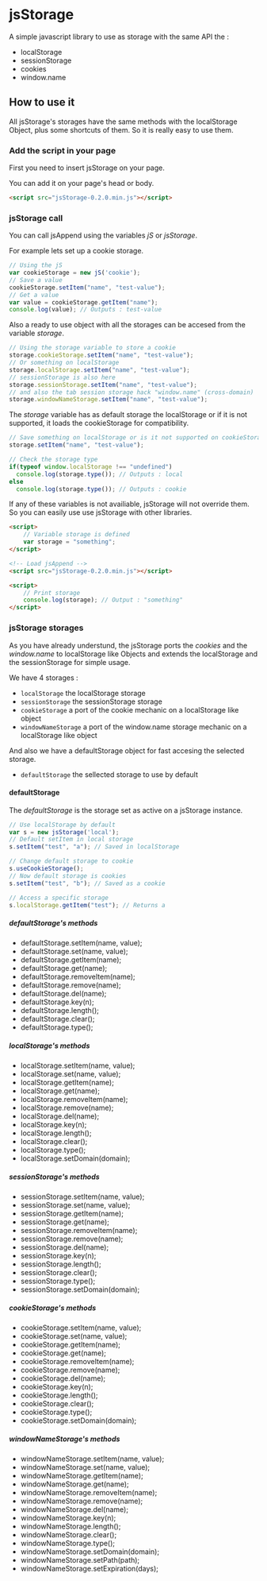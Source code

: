 # jsStorage
A simple javascript library to use as storage with the same API the :
 * localStorage
 * sessionStorage
 * cookies
 * window.name

## How to use it

All jsStorage's storages have the same methods with the localStorage Object, plus some shortcuts of them.
So it is really easy to use them.


### Add the script in your page

First you need to insert jsStorage on your page.

You can add it on your page's head or body.

```html
<script src="jsStorage-0.2.0.min.js"></script>
```


### jsStorage call

You can call jsAppend using the variables *jS* or *jsStorage*.

For example lets set up a cookie storage.

```javascript
// Using the jS
var cookieStorage = new jS('cookie');
// Save a value
cookieStorage.setItem("name", "test-value");
// Get a value
var value = cookieStorage.getItem("name");
console.log(value); // Outputs : test-value
```

Also a ready to use object with all the storages can be accesed from the variable *storage*.

```javascript
// Using the storage variable to store a cookie
storage.cookieStorage.setItem("name", "test-value");
// Or something on localStorage
storage.localStorage.setItem("name", "test-value");
// sessionStorage is also here
storage.sessionStorage.setItem("name", "test-value");
// and also the tab session storage hack "window.name" (cross-domain)
storage.windowNameStorage.setItem("name", "test-value");
```

The *storage* variable has as default storage the localStorage or if it is not supported,
it loads the cookieStorage for compatibility.

```javascript
// Save something on localStorage or is it not supported on cookieStorage
storage.setItem("name", "test-value");

// Check the storage type
if(typeof window.localStorage !== "undefined")
  console.log(storage.type()); // Outputs : local
else
  console.log(storage.type()); // Outputs : cookie
```

If any of these variables is not availiable, jsStorage will not override them. So you can easily use use jsStorage with other libraries.

```html
<script>
	// Variable storage is defined
	var storage = "something";
</script>

<!-- Load jsAppend -->
<script src="jsStorage-0.2.0.min.js"></script>

<script>
	// Print storage
	console.log(storage); // Output : "something"
</script> 
```


### jsStorage storages

As you have already understund, the jsStorage ports the *cookies* and the *window.name* to localStorage like Objects
and extends the localStorage and the sessionStorage for simple usage.

We have 4 storages :
* `localStorage` the localStorage storage
* `sessionStorage` the sessionStorage storage
* `cookieStorage` a port of the cookie mechanic on a localStorage like object
* `windowNameStorage` a port of the window.name storage mechanic on a localStorage like object

And also we have a defaultStorage object for fast accesing the selected storage.
* `defaultStorage` the sellected storage to use by default


#### defaultStorage

The *defaultStorage* is the storage set as active on a jsStorage instance.


```javascript
// Use localStorage by default
var s = new jsStorage('local');
// Default setItem in local storage
s.setItem("test", "a"); // Saved in localStorage

// Change default storage to cookie
s.useCookieStorage();
// Now default storage is cookies
s.setItem("test", "b"); // Saved as a cookie

// Access a specific storage
s.localStorage.getItem("test"); // Returns a
```

##### defaultStorage's methods

* defaultStorage.setItem(name, value);
* defaultStorage.set(name, value);
* defaultStorage.getItem(name);
* defaultStorage.get(name);
* defaultStorage.removeItem(name);
* defaultStorage.remove(name);
* defaultStorage.del(name);
* defaultStorage.key(n);
* defaultStorage.length();
* defaultStorage.clear();
* defaultStorage.type();


##### localStorage's methods

* localStorage.setItem(name, value);
* localStorage.set(name, value);
* localStorage.getItem(name);
* localStorage.get(name);
* localStorage.removeItem(name);
* localStorage.remove(name);
* localStorage.del(name);
* localStorage.key(n);
* localStorage.length();
* localStorage.clear();
* localStorage.type();
* localStorage.setDomain(domain);


##### sessionStorage's methods

* sessionStorage.setItem(name, value);
* sessionStorage.set(name, value);
* sessionStorage.getItem(name);
* sessionStorage.get(name);
* sessionStorage.removeItem(name);
* sessionStorage.remove(name);
* sessionStorage.del(name);
* sessionStorage.key(n);
* sessionStorage.length();
* sessionStorage.clear();
* sessionStorage.type();
* sessionStorage.setDomain(domain);


##### cookieStorage's methods

* cookieStorage.setItem(name, value);
* cookieStorage.set(name, value);
* cookieStorage.getItem(name);
* cookieStorage.get(name);
* cookieStorage.removeItem(name);
* cookieStorage.remove(name);
* cookieStorage.del(name);
* cookieStorage.key(n);
* cookieStorage.length();
* cookieStorage.clear();
* cookieStorage.type();
* cookieStorage.setDomain(domain);


##### windowNameStorage's methods

* windowNameStorage.setItem(name, value);
* windowNameStorage.set(name, value);
* windowNameStorage.getItem(name);
* windowNameStorage.get(name);
* windowNameStorage.removeItem(name);
* windowNameStorage.remove(name);
* windowNameStorage.del(name);
* windowNameStorage.key(n);
* windowNameStorage.length();
* windowNameStorage.clear();
* windowNameStorage.type();
* windowNameStorage.setDomain(domain);
* windowNameStorage.setPath(path);
* windowNameStorage.setExpiration(days);



